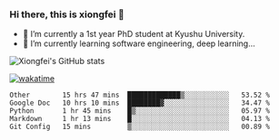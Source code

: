 ### Hi there, this is xiongfei 👋


- 🔭 I’m currently a 1st year PhD student at Kyushu University.
- 🌱 I’m currently learning software engineering, deep learning...

<!--
**Toma62299781/Toma62299781** is a ✨ _special_ ✨ repository because its `README.md` (this file) appears on your GitHub profile.
Here are some ideas to get you started:
-->

![Xiongfei's GitHub stats](https://github-readme-stats.vercel.app/api?username=Toma62299781)


[![wakatime](https://wakatime.com/badge/user/9e8d5516-d162-43e7-9563-87295d455a71.svg)](https://wakatime.com/@9e8d5516-d162-43e7-9563-87295d455a71)

<!--START_SECTION:waka-->
```text
Other        15 hrs 47 mins  █████████████▒░░░░░░░░░░░   53.52 % 
Google Doc   10 hrs 10 mins  ████████▓░░░░░░░░░░░░░░░░   34.47 % 
Python       1 hr 45 mins    █▒░░░░░░░░░░░░░░░░░░░░░░░   05.97 % 
Markdown     1 hr 13 mins    █░░░░░░░░░░░░░░░░░░░░░░░░   04.13 % 
Git Config   15 mins         ▒░░░░░░░░░░░░░░░░░░░░░░░░   00.89 % 
```
<!--END_SECTION:waka-->

